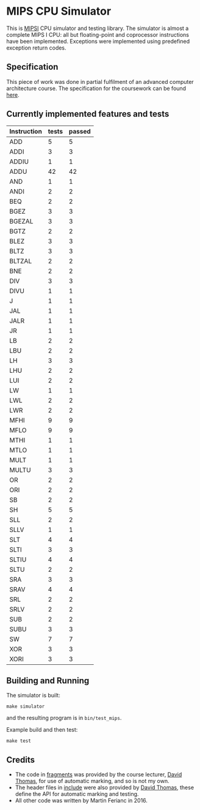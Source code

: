 # MIPS CPU Simulator
This is [MIPSI](https://en.wikipedia.org/wiki/MIPS_architecture) CPU simulator and testing library.
The simulator is almost a complete MIPS I CPU: all but floating-point and coprocessor instructions have been implemented. Exceptions were implemented using predefined exception return codes.

## Specification
This piece of work was done in partial fulfilment of an advanced computer architecture course. The specification for the coursework can be found [here](https://github.com/m8pple/arch2-2016-cw).

## Currently implemented features and tests

| Instruction |  tests | passed |
|-------------|--------|--------|
|         ADD |      5 |      5 |
|        ADDI |      3 |      3 |
|       ADDIU |      1 |      1 |
|        ADDU |     42 |     42 |
|         AND |      1 |      1 |
|        ANDI |      2 |      2 |
|         BEQ |      2 |      2 |
|        BGEZ |      3 |      3 |
|      BGEZAL |      3 |      3 |
|        BGTZ |      2 |      2 |
|        BLEZ |      3 |      3 |
|        BLTZ |      3 |      3 |
|      BLTZAL |      2 |      2 |
|         BNE |      2 |      2 |
|         DIV |      3 |      3 |
|        DIVU |      1 |      1 |
|           J |      1 |      1 |
|         JAL |      1 |      1 |
|        JALR |      1 |      1 |
|          JR |      1 |      1 |
|          LB |      2 |      2 |
|         LBU |      2 |      2 |
|          LH |      3 |      3 |
|         LHU |      2 |      2 |
|         LUI |      2 |      2 |
|          LW |      1 |      1 |
|         LWL |      2 |      2 |
|         LWR |      2 |      2 |
|        MFHI |      9 |      9 |
|        MFLO |      9 |      9 |
|        MTHI |      1 |      1 |
|        MTLO |      1 |      1 |
|        MULT |      1 |      1 |
|       MULTU |      3 |      3 |
|          OR |      2 |      2 |
|         ORI |      2 |      2 |
|          SB |      2 |      2 |
|          SH |      5 |      5 |
|         SLL |      2 |      2 |
|        SLLV |      1 |      1 |
|         SLT |      4 |      4 |
|        SLTI |      3 |      3 |
|       SLTIU |      4 |      4 |
|        SLTU |      2 |      2 |
|         SRA |      3 |      3 |
|        SRAV |      4 |      4 |
|         SRL |      2 |      2 |
|        SRLV |      2 |      2 |
|         SUB |      2 |      2 |
|        SUBU |      3 |      3 |
|          SW |      7 |      7 |
|         XOR |      3 |      3 |
|        XORI |      3 |      3 |

## Building and Running
The simulator is built:
```
make simulator
```
and the resulting program is in `bin/test_mips`.

Example build and then test:

```
make test
```

## Credits
- The code in [fragments](/fragments) was provided by the course lecturer, [David Thomas](https://github.com/m8pple), for use of automatic marking, and so is not my own.
- The header files in [include](/include) were also provided by [David Thomas](https://github.com/m8pple), these define the API for automatic marking and testing.
- All other code was written by Martin Ferianc in 2016.

